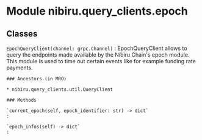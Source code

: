 Module nibiru.query_clients.epoch
=================================

Classes
-------

`EpochQueryClient(channel: grpc.Channel)`
:   EpochQueryClient allows to query the endpoints made available by the Nibiru Chain's epoch module.
    This module is used to time out certain events like for example funding rate payments.

    ### Ancestors (in MRO)

    * nibiru.query_clients.util.QueryClient

    ### Methods

    `current_epoch(self, epoch_identifier: str) ‑> dict`
    :

    `epoch_infos(self) ‑> dict`
    :
